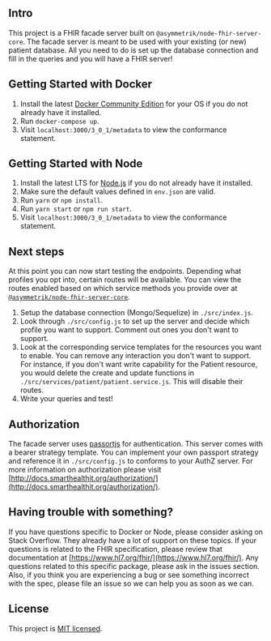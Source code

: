 ## Intro
This project is a FHIR facade server built on `@asymmetrik/node-fhir-server-core`.  The facade server is meant to be used with your existing (or new) patient database.  All you need to do is set up the database connection and fill in the queries and you will have a FHIR server!

## Getting Started with Docker
1. Install the latest [Docker Community Edition](https://www.docker.com/community-edition) for your OS if you do not already have it installed.
2. Run `docker-compose up`.
3. Visit `localhost:3000/3_0_1/metadata` to view the conformance statement.

## Getting Started with Node
1. Install the latest LTS for [Node.js](https://nodejs.org/en/) if you do not already have it installed.
2. Make sure the default values defined in `env.json` are valid.
3. Run `yarn` or `npm install`.
4. Run `yarn start` or `npm run start`.
5. Visit `localhost:3000/3_0_1/metadata` to view the conformance statement.

## Next steps
At this point you can now start testing the endpoints. Depending what profiles you opt into, certain routes will be available. You can view the routes enabled based on which service methods you provide over at [`@asymmetrik/node-fhir-server-core`](https://github.com/Asymmetrik/node-fhir-server-core#profiles). 

1. Setup the database connection (Mongo/Sequelize) in `./src/index.js`.
2. Look through `./src/config.js` to set up the server and decide which profile you want to support.  Comment out ones you don't want to support.
3. Look at the corresponding service templates for the resources you want to enable.  You can remove any interaction you don't want to support.  For instance, if you don't want write capability for the Patient resource, you would delete the create and update functions in `./src/services/patient/patient.service.js`.  This will disable their routes.
4.  Write your queries and test!

## Authorization
The facade server uses [passortjs](http://www.passportjs.org/) for authentication.  This server comes with a bearer strategy template.  You can implement your own passport strategy and reference it in `./src/config.js` to conforms to your AuthZ server.  For more information on authorization please visit [http://docs.smarthealthit.org/authorization/](http://docs.smarthealthit.org/authorization/).

## Having trouble with something?
If you have questions specific to Docker or Node, please consider asking on Stack Overflow.  They already have a lot of support on these topics. If your questions is related to the FHIR specification, please review that documentation at [https://www.hl7.org/fhir/](https://www.hl7.org/fhir/). Any questions related to this specific package, please ask in the issues section. Also, if you think you are experiencing a bug or see something incorrect with the spec, please file an issue so we can help you as soon as we can.

## License
This project is [MIT licensed](./LICENSE).

